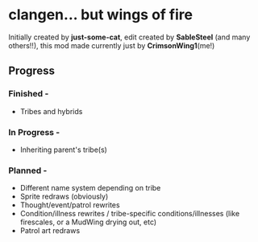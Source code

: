 # clangen... but wings of fire

Initially created by **just-some-cat**, edit created by **SableSteel** (and many others!!), this mod made currently just by **CrimsonWing1**(me!)


## Progress
### Finished -
- Tribes and hybrids
  
### In Progress -
- Inheriting parent's tribe(s)
  
### Planned -
- Different name system depending on tribe
- Sprite redraws (obviously)
- Thought/event/patrol rewrites
- Condition/illness rewrites / tribe-specific conditions/illnesses (like firescales, or a MudWing drying out, etc)
- Patrol art redraws
